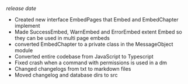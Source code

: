 *release date*
- Created new interface EmbedPages that Embed and EmbedChapter implement
- Made SuccessEmbed, WarnEmbed and ErrorEmbed extent Embed so they can be used in multi page embeds
- converted EmbedChapter to a private class in the MessageObject module
- Converted entire codebase from JavaScript to Typescript
- Fixed crash when a command with permissions is used in a dm
- Changed changelogs from txt to markdown files
- Moved changelog and database dirs to src